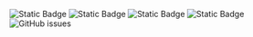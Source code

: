 ![Static Badge](https://img.shields.io/badge/blacklists-60-000000) ![Static Badge](https://img.shields.io/badge/blacklisted-3044742-cc0000) ![Static Badge](https://img.shields.io/badge/whitelisted-2242-00CC00) ![Static Badge](https://img.shields.io/badge/streaming_blacklist-28106-000000) ![GitHub issues](https://img.shields.io/github/issues/fabriziosalmi/blacklists)
